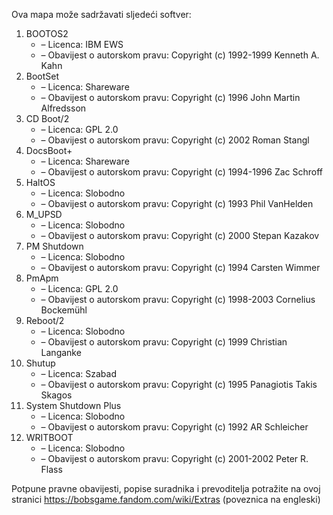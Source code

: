 ﻿Ova mapa može sadržavati sljedeći softver:

1. BOOTOS2
   - – Licenca: IBM EWS
   - – Obavijest o autorskom pravu: Copyright (c) 1992-1999 Kenneth A. Kahn
2. BootSet
   - – Licenca: Shareware
   - – Obavijest o autorskom pravu: Copyright (c) 1996 John Martin Alfredsson
3. CD Boot/2
   - – Licenca: GPL 2.0
   - – Obavijest o autorskom pravu: Copyright (c) 2002 Roman Stangl
4. DocsBoot+
   - – Licenca: Shareware
   - – Obavijest o autorskom pravu: Copyright (c) 1994-1996 Zac Schroff
5. HaltOS
   - – Licenca: Slobodno
   - – Obavijest o autorskom pravu: Copyright (c) 1993 Phil VanHelden
6. M_UPSD
   - – Licenca: Slobodno
   - – Obavijest o autorskom pravu: Copyright (c) 2000 Stepan Kazakov
7. PM Shutdown
   - – Licenca: Slobodno
   - – Obavijest o autorskom pravu: Copyright (c) 1994 Carsten Wimmer
8. PmApm
   - – Licenca: GPL 2.0
   - – Obavijest o autorskom pravu: Copyright (c) 1998-2003 Cornelius Bockemühl
9. Reboot/2
   - – Licenca: Slobodno
   - – Obavijest o autorskom pravu: Copyright (c) 1999 Christian Langanke
10. Shutup
    - – Licenca: Szabad
    - – Obavijest o autorskom pravu: Copyright (c) 1995 Panagiotis Takis Skagos
11. System Shutdown Plus
    - – Licenca: Slobodno
    - – Obavijest o autorskom pravu: Copyright (c) 1992 AR Schleicher
12. WRITBOOT
    - – Licenca: Slobodno
    - – Obavijest o autorskom pravu: Copyright (c) 2001-2002 Peter R. Flass

Potpune pravne obavijesti, popise suradnika i prevoditelja potražite na ovoj stranici https://bobsgame.fandom.com/wiki/Extras (poveznica na engleski)

